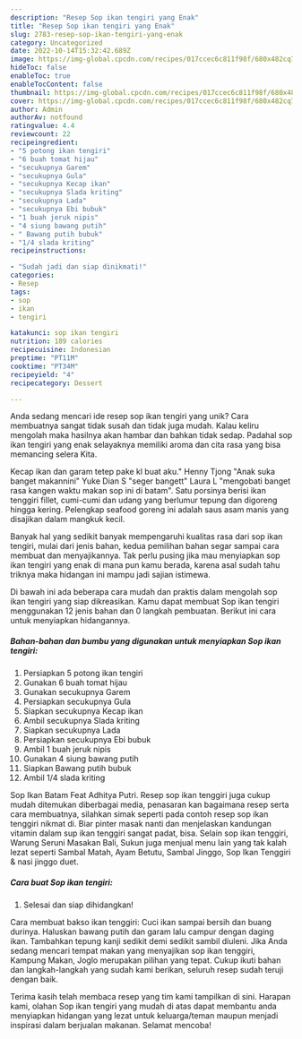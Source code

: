 ```yaml
---
description: "Resep Sop ikan tengiri yang Enak"
title: "Resep Sop ikan tengiri yang Enak"
slug: 2783-resep-sop-ikan-tengiri-yang-enak
category: Uncategorized
date: 2022-10-14T15:32:42.689Z
image: https://img-global.cpcdn.com/recipes/017ccec6c811f98f/680x482cq70/sop-ikan-tengiri-foto-resep-utama.jpg
hideToc: false
enableToc: true
enableTocContent: false
thumbnail: https://img-global.cpcdn.com/recipes/017ccec6c811f98f/680x482cq70/sop-ikan-tengiri-foto-resep-utama.jpg
cover: https://img-global.cpcdn.com/recipes/017ccec6c811f98f/680x482cq70/sop-ikan-tengiri-foto-resep-utama.jpg
author: Admin
authorAv: notfound
ratingvalue: 4.4
reviewcount: 22
recipeingredient:
- "5 potong ikan tengiri"
- "6 buah tomat hijau"
- "secukupnya Garem"
- "secukupnya Gula"
- "secukupnya Kecap ikan"
- "secukupnya Slada kriting"
- "secukupnya Lada"
- "secukupnya Ebi bubuk"
- "1 buah jeruk nipis"
- "4 siung bawang putih"
- " Bawang putih bubuk"
- "1/4 slada kriting"
recipeinstructions:

- "Sudah jadi dan siap dinikmati!"
categories:
- Resep
tags:
- sop
- ikan
- tengiri

katakunci: sop ikan tengiri 
nutrition: 189 calories
recipecuisine: Indonesian
preptime: "PT11M"
cooktime: "PT34M"
recipeyield: "4"
recipecategory: Dessert

---
```





Anda sedang mencari ide resep sop ikan tengiri yang unik? Cara membuatnya sangat tidak susah dan tidak juga mudah. Kalau keliru mengolah maka hasilnya akan hambar dan bahkan tidak sedap. Padahal sop ikan tengiri yang enak selayaknya memiliki aroma dan cita rasa yang bisa memancing selera Kita.





Kecap ikan dan garam tetep pake kl buat aku.&#34; Henny Tjong &#34;Anak suka banget makannini&#34; Yuke Dian S &#34;seger bangett&#34; Laura L &#34;mengobati banget rasa kangen waktu makan sop ini di batam&#34;. Satu porsinya berisi ikan tenggiri fillet, cumi-cumi dan udang yang berlumur tepung dan digoreng hingga kering. Pelengkap seafood goreng ini adalah saus asam manis yang disajikan dalam mangkuk kecil.

Banyak hal yang sedikit banyak mempengaruhi kualitas rasa dari sop ikan tengiri, mulai dari jenis bahan, kedua pemilihan bahan segar sampai cara membuat dan menyajikannya. Tak perlu pusing jika mau menyiapkan sop ikan tengiri yang enak di mana pun kamu berada, karena asal sudah tahu triknya maka hidangan ini mampu jadi sajian istimewa.






Di bawah ini ada beberapa cara mudah dan praktis dalam mengolah sop ikan tengiri yang siap dikreasikan. Kamu dapat membuat Sop ikan tengiri menggunakan 12 jenis bahan dan 0 langkah pembuatan. Berikut ini cara untuk menyiapkan hidangannya.

<!--inarticleads1-->

##### Bahan-bahan dan bumbu yang digunakan untuk menyiapkan Sop ikan tengiri:

1. Persiapkan 5 potong ikan tengiri
1. Gunakan 6 buah tomat hijau
1. Gunakan secukupnya Garem
1. Persiapkan secukupnya Gula
1. Siapkan secukupnya Kecap ikan
1. Ambil secukupnya Slada kriting
1. Siapkan secukupnya Lada
1. Persiapkan secukupnya Ebi bubuk
1. Ambil 1 buah jeruk nipis
1. Gunakan 4 siung bawang putih
1. Siapkan  Bawang putih bubuk
1. Ambil 1/4 slada kriting


Sop Ikan Batam Feat Adhitya Putri. Resep sop ikan tenggiri juga cukup mudah ditemukan diberbagai media, penasaran kan bagaimana resep serta cara membuatnya, silahkan simak seperti pada contoh resep sop ikan tenggiri nikmat di. Biar pinter masak nanti dan menjelaskan kandungan vitamin dalam sup ikan tenggiri sangat padat, bisa. Selain sop ikan tenggiri, Warung Seruni Masakan Bali, Sukun juga menjual menu lain yang tak kalah lezat seperti Sambal Matah, Ayam Betutu, Sambal Jinggo, Sop Ikan Tenggiri &amp; nasi jinggo duet. 

<!--inarticleads2-->

##### Cara buat Sop ikan tengiri:


1. Selesai dan siap dihidangkan!

Cara membuat bakso ikan tenggiri: Cuci ikan sampai bersih dan buang durinya. Haluskan bawang putih dan garam lalu campur dengan daging ikan. Tambahkan tepung kanji sedikit demi sedikit sambil diuleni. Jika Anda sedang mencari tempat makan yang menyajikan sop ikan tenggiri, Kampung Makan, Joglo merupakan pilihan yang tepat. Cukup ikuti bahan dan langkah-langkah yang sudah kami berikan, seluruh resep sudah teruji dengan baik. 

Terima kasih telah membaca resep yang tim kami tampilkan di sini. Harapan kami, olahan Sop ikan tengiri yang mudah di atas dapat membantu anda menyiapkan hidangan yang lezat untuk keluarga/teman maupun menjadi inspirasi dalam berjualan makanan. Selamat mencoba!
